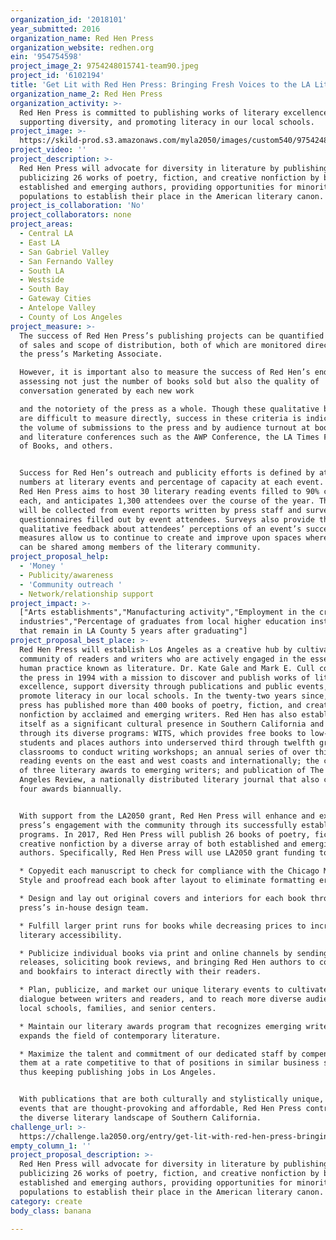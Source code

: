 ```yaml
---
organization_id: '2018101'
year_submitted: 2016
organization_name: Red Hen Press
organization_website: redhen.org
ein: '954754598'
project_image_2: 9754248015741-team90.jpeg
project_id: '6102194'
title: 'Get Lit with Red Hen Press: Bringing Fresh Voices to the LA Literary Scene'
organization_name_2: Red Hen Press
organization_activity: >-
  Red Hen Press is committed to publishing works of literary excellence,
  supporting diversity, and promoting literacy in our local schools.
project_image: >-
  https://skild-prod.s3.amazonaws.com/myla2050/images/custom540/9754248015741-team90.jpeg
project_video: ''
project_description: >-
  Red Hen Press will advocate for diversity in literature by publishing and
  publicizing 26 works of poetry, fiction, and creative nonfiction by both
  established and emerging authors, providing opportunities for minority
  populations to establish their place in the American literary canon.
project_is_collaboration: 'No'
project_collaborators: none
project_areas:
  - Central LA
  - East LA
  - San Gabriel Valley
  - San Fernando Valley
  - South LA
  - Westside
  - South Bay
  - Gateway Cities
  - Antelope Valley
  - County of Los Angeles
project_measure: >-
  The success of Red Hen Press’s publishing projects can be quantified by volume
  of sales and scope of distribution, both of which are monitored directly by
  the press’s Marketing Associate.

  However, it is important also to measure the success of Red Hen’s endeavors by
  assessing not just the number of books sold but also the quality of
  conversation generated by each new work

  and the notoriety of the press as a whole. Though these qualitative benchmarks
  are difficult to measure directly, success in these criteria is indicated by
  the volume of submissions to the press and by audience turnout at book fairs
  and literature conferences such as the AWP Conference, the LA Times Festival
  of Books, and others. 


  Success for Red Hen’s outreach and publicity efforts is defined by attendance
  numbers at literary events and percentage of capacity at each event. In 2017,
  Red Hen Press aims to host 30 literary reading events filled to 90% capacity
  each, and anticipates 1,300 attendees over the course of the year. This data
  will be collected from event reports written by press staff and survey
  questionnaires filled out by event attendees. Surveys also provide the press
  qualitative feedback about attendees’ perceptions of an event’s success. These
  measures allow us to continue to create and improve upon spaces where ideas
  can be shared among members of the literary community.
project_proposal_help:
  - 'Money '
  - Publicity/awareness
  - 'Community outreach '
  - Network/relationship support
project_impact: >-
  ["Arts establishments","Manufacturing activity","Employment in the creative
  industries","Percentage of graduates from local higher education institutions
  that remain in LA County 5 years after graduating"]
project_proposal_best_place: >-
  Red Hen Press will establish Los Angeles as a creative hub by cultivating a
  community of readers and writers who are actively engaged in the essential
  human practice known as literature. Dr. Kate Gale and Mark E. Cull co-founded
  the press in 1994 with a mission to discover and publish works of literary
  excellence, support diversity through publications and public events, and
  promote literacy in our local schools. In the twenty-two years since, the
  press has published more than 400 books of poetry, fiction, and creative
  nonfiction by acclaimed and emerging writers. Red Hen has also established
  itself as a significant cultural presence in Southern California and beyond
  through its diverse programs: WITS, which provides free books to low-income
  students and places authors into underserved third through twelfth grade
  classrooms to conduct writing workshops; an annual series of over thirty
  reading events on the east and west coasts and internationally; the conferral
  of three literary awards to emerging writers; and publication of The Los
  Angeles Review, a nationally distributed literary journal that also confers
  four awards biannually.


  With support from the LA2050 grant, Red Hen Press will enhance and expand the
  press’s engagement with the community through its successfully established
  programs. In 2017, Red Hen Press will publish 26 books of poetry, fiction, and
  creative nonfiction by a diverse array of both established and emerging
  authors. Specifically, Red Hen Press will use LA2050 grant funding to:

  * Copyedit each manuscript to check for compliance with the Chicago Manual of
  Style and proofread each book after layout to eliminate formatting errors.

  * Design and lay out original covers and interiors for each book through the
  press’s in-house design team.

  * Fulfill larger print runs for books while decreasing prices to increase
  literary accessibility. 

  * Publicize individual books via print and online channels by sending press
  releases, soliciting book reviews, and bringing Red Hen authors to conferences
  and bookfairs to interact directly with their readers.

  * Plan, publicize, and market our unique literary events to cultivate a
  dialogue between writers and readers, and to reach more diverse audiences in
  local schools, families, and senior centers.

  * Maintain our literary awards program that recognizes emerging writers and
  expands the field of contemporary literature. 

  * Maximize the talent and commitment of our dedicated staff by compensating
  them at a rate competitive to that of positions in similar business sectors,
  thus keeping publishing jobs in Los Angeles.


  With publications that are both culturally and stylistically unique, and
  events that are thought-provoking and affordable, Red Hen Press contributes to
  the diverse literary landscape of Southern California.
challenge_url: >-
  https://challenge.la2050.org/entry/get-lit-with-red-hen-press-bringing-fresh-voices-to-the-la-literary-scene
empty_column_1: ''
project_proposal_description: >-
  Red Hen Press will advocate for diversity in literature by publishing and
  publicizing 26 works of poetry, fiction, and creative nonfiction by both
  established and emerging authors, providing opportunities for minority
  populations to establish their place in the American literary canon.
category: create
body_class: banana

---
```

